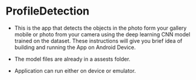 # ProfileDetection

- This is the app that detects the objects in the photo form your gallery mobile or photo from your camera using the deep learning CNN model trained on the dataset. These instructions will give you brief idea of building and running the App on Android Device.

- The model files are already in a assests folder.

- Application can run either on device or emulator.
